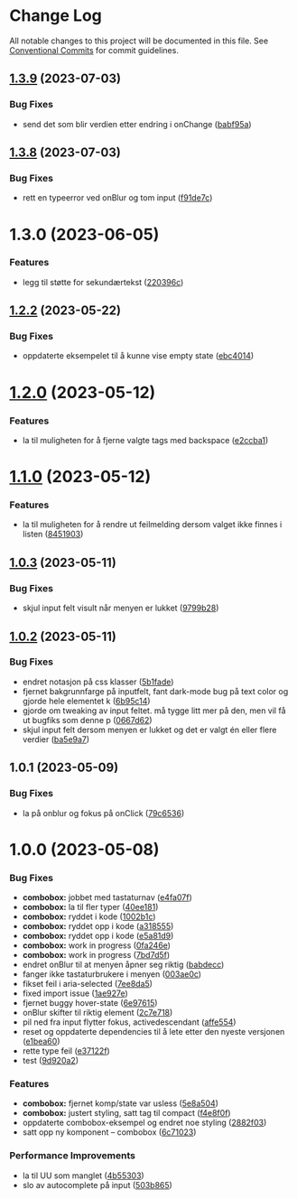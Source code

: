 # Change Log

All notable changes to this project will be documented in this file.
See [Conventional Commits](https://conventionalcommits.org) for commit guidelines.

## [1.3.9](https://github.com/fremtind/jokul/compare/@fremtind/jkl-combobox-react@1.3.8...@fremtind/jkl-combobox-react@1.3.9) (2023-07-03)

### Bug Fixes

- send det som blir verdien etter endring i onChange ([babf95a](https://github.com/fremtind/jokul/commit/babf95acd0820c516340b524dd8b8fa02c2fb04c))

## [1.3.8](https://github.com/fremtind/jokul/compare/@fremtind/jkl-combobox-react@1.3.7...@fremtind/jkl-combobox-react@1.3.8) (2023-07-03)

### Bug Fixes

- rett en typeerror ved onBlur og tom input ([f91de7c](https://github.com/fremtind/jokul/commit/f91de7c5383bddf567ee82ea1327db29b25faac6))

# 1.3.0 (2023-06-05)

### Features

- legg til støtte for sekundærtekst ([220396c](https://github.com/fremtind/jokul/commit/220396c58530865704a857282ddd0c8dd4bbd092))

## [1.2.2](https://github.com/fremtind/jokul/compare/@fremtind/jkl-combobox-react@1.2.1...@fremtind/jkl-combobox-react@1.2.2) (2023-05-22)

### Bug Fixes

- oppdaterte eksempelet til å kunne vise empty state ([ebc4014](https://github.com/fremtind/jokul/commit/ebc4014480c40ab239f1b4375dc4c92b67174bde))

# [1.2.0](https://github.com/fremtind/jokul/compare/@fremtind/jkl-combobox-react@1.1.0...@fremtind/jkl-combobox-react@1.2.0) (2023-05-12)

### Features

- la til muligheten for å fjerne valgte tags med backspace ([e2ccba1](https://github.com/fremtind/jokul/commit/e2ccba154a27702225d944ead4e3d201b6232846))

# [1.1.0](https://github.com/fremtind/jokul/compare/@fremtind/jkl-combobox-react@1.0.4...@fremtind/jkl-combobox-react@1.1.0) (2023-05-12)

### Features

- la til muligheten for å rendre ut feilmelding dersom valget ikke finnes i listen ([8451903](https://github.com/fremtind/jokul/commit/84519031c5dd076602abaef44fae17a8699c7f4a))

## [1.0.3](https://github.com/fremtind/jokul/compare/@fremtind/jkl-combobox-react@1.0.2...@fremtind/jkl-combobox-react@1.0.3) (2023-05-11)

### Bug Fixes

- skjul input felt visult når menyen er lukket ([9799b28](https://github.com/fremtind/jokul/commit/9799b28047d7056de104ae6ff0e1145d17744428))

## [1.0.2](https://github.com/fremtind/jokul/compare/@fremtind/jkl-combobox-react@1.0.1...@fremtind/jkl-combobox-react@1.0.2) (2023-05-11)

### Bug Fixes

- endret notasjon på css klasser ([5b1fade](https://github.com/fremtind/jokul/commit/5b1faded363d4a91a9aa237f5d1eba75aaa25b88))
- fjernet bakgrunnfarge på inputfelt, fant dark-mode bug på text color og gjorde hele elementet k ([6b95c14](https://github.com/fremtind/jokul/commit/6b95c14191fdb15783d69ed6f048f9d3f0149cbd))
- gjorde om tweaking av input feltet. må tygge litt mer på den, men vil få ut bugfiks som denne p ([0667d62](https://github.com/fremtind/jokul/commit/0667d6248acc04539ffdb4c71e14a45a76043b31))
- skjul input felt dersom menyen er lukket og det er valgt én eller flere verdier ([ba5e9a7](https://github.com/fremtind/jokul/commit/ba5e9a7399a0bbbe23ba62f18a4da5fbbdee7859))

## 1.0.1 (2023-05-09)

### Bug Fixes

- la på onblur og fokus på onClick ([79c6536](https://github.com/fremtind/jokul/commit/79c6536324cdc79ac339e80061081afc9d3c2ad0))

# 1.0.0 (2023-05-08)

### Bug Fixes

- **combobox:** jobbet med tastaturnav ([e4fa07f](https://github.com/fremtind/jokul/commit/e4fa07fb24fd316542dfd8d3ff5ab10a23516ed3))
- **combobox:** la til fler typer ([40ee181](https://github.com/fremtind/jokul/commit/40ee18158e76b882a8e3bac3cb6af38d86ded12a))
- **combobox:** ryddet i kode ([1002b1c](https://github.com/fremtind/jokul/commit/1002b1c21aa4370fbe25897b9557a472592b19bd))
- **combobox:** ryddet opp i kode ([a318555](https://github.com/fremtind/jokul/commit/a318555bb9357a6c2351bbdd05f5d805b8913a15))
- **combobox:** ryddet opp i kode ([e5a81d9](https://github.com/fremtind/jokul/commit/e5a81d9bb42acb4ea90f0c36f4176a102f0f0242))
- **combobox:** work in progress ([0fa246e](https://github.com/fremtind/jokul/commit/0fa246ec8b24941415e60933c55d42fcc113fb21))
- **combobox:** work in progress ([7bd7d5f](https://github.com/fremtind/jokul/commit/7bd7d5f3fbd82f68a8fb0d3036059e23d927d95f))
- endret onBlur til at menyen åpner seg riktig ([babdecc](https://github.com/fremtind/jokul/commit/babdecc86ba3bf77cf888d46e214e18348ed10d4))
- fanger ikke tastaturbrukere i menyen ([003ae0c](https://github.com/fremtind/jokul/commit/003ae0c0afa455716a45340e5f7ddbdb096221bf))
- fikset feil i aria-selected ([7ee8da5](https://github.com/fremtind/jokul/commit/7ee8da5a1c45718fb9677d9a240f822ee9738fd4))
- fixed import issue ([1ae927e](https://github.com/fremtind/jokul/commit/1ae927e5fc24c76a0f72027be1a11a03e68c4234))
- fjernet buggy hover-state ([6e97615](https://github.com/fremtind/jokul/commit/6e976157300a0a914d46482a067fa0fff4caf2b4))
- onBlur skifter til riktig element ([2c7e718](https://github.com/fremtind/jokul/commit/2c7e7180777b88d0469bafdea506c2c584322f07))
- pil ned fra input flytter fokus, activedescendant ([affe554](https://github.com/fremtind/jokul/commit/affe5543dc2f893243302db081162d755283cae2))
- reset og oppdaterte dependencies til å lete etter den nyeste versjonen ([e1bea60](https://github.com/fremtind/jokul/commit/e1bea60744ab44d6d5ed9d27e0c83a562bedc184))
- rette type feil ([e37122f](https://github.com/fremtind/jokul/commit/e37122faeb92e6a3248e6107e4266e5a3cd9b26d))
- test ([9d920a2](https://github.com/fremtind/jokul/commit/9d920a20c79b73b09a714d25b7eaf8ce26bf6449))

### Features

- **combobox:** fjernet komp/state var usless ([5e8a504](https://github.com/fremtind/jokul/commit/5e8a5043bf0c2415126e3421a1f695bbb2a26d93))
- **combobox:** justert styling, satt tag til compact ([f4e8f0f](https://github.com/fremtind/jokul/commit/f4e8f0f25658ce32b2c5df7044d234ff5b2cf8e4))
- oppdaterte combobox-eksempel og endret noe styling ([2882f03](https://github.com/fremtind/jokul/commit/2882f03bc058dd07eec310c6a6d73f710ffd7727))
- satt opp ny komponent – combobox ([6c71023](https://github.com/fremtind/jokul/commit/6c71023084243c736a0b89d36bcb1b08ddadb5ce))

### Performance Improvements

- la til UU som manglet ([4b55303](https://github.com/fremtind/jokul/commit/4b55303c1a3ac70f2d58f59022a7142b39ae138b))
- slo av autocomplete på input ([503b865](https://github.com/fremtind/jokul/commit/503b86517ce9197f5e701d3511d0a7815af6da6b))
